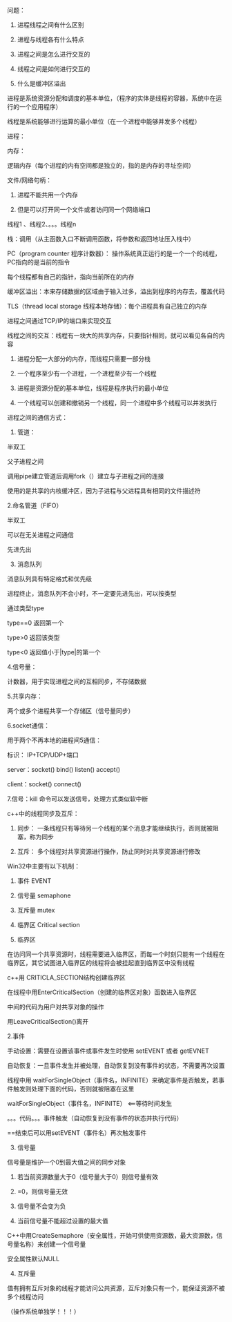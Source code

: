 问题：

1. 进程线程之间有什么区别

2. 进程与线程各有什么特点

3. 进程之间是怎么进行交互的

4. 线程之间是如何进行交互的

5. 什么是缓冲区溢出



进程是系统资源分配和调度的基本单位，（程序的实体是线程的容器，系统中在运行的一个应用程序）

线程是系统能够进行运算的最小单位（在一个进程中能够并发多个线程）



进程：

内存：

逻辑内存（每个进程的内有空间都是独立的，指的是内存的寻址空间）



文件/网络句柄：

1. 进程不能共用一个内存

2. 但是可以打开同一个文件或者访问同一个网络端口



线程1 、线程2、。。。线程n

栈：调用（从主函数入口不断调用函数，将参数和返回地址压入栈中）

PC（program counter 程序计数器）： 操作系统真正运行的是一个一个的线程，PC指向的是当前的指令

每个线程都有自己的指针，指向当前所在的内存

缓冲区溢出：本来存储数据的区域由于输入过多，溢出到程序的内存去，覆盖代码



TLS（thread local storage 线程本地存储）：每个进程具有自己独立的内存







进程之间通过TCP/IP的端口来实现交互

线程之间的交互：线程有一块大的共享内存，只要指针相同，就可以看见各自的内容

1. 进程分配一大部分的内存，而线程只需要一部分栈

2. 一个程序至少有一个进程，一个进程至少有一个线程

3. 进程是资源分配的基本单位，线程是程序执行的最小单位

4. 一个线程可以创建和撤销另一个线程，同一个进程中多个线程可以并发执行



进程之间的通信方式：



1. 管道：

半双工

父子进程之间

调用pipe建立管道后调用fork（）建立与子进程之间的连接

使用的是共享的内核缓冲区，因为子进程与父进程具有相同的文件描述符



2.命名管道（FIFO）

半双工

可以在无关进程之间通信

先进先出



3. 消息队列

消息队列具有特定格式和优先级

进程终止，消息队列不会小时，不一定要先进先出，可以按类型 

通过类型type

type==0 返回第一个

type>0 返回该类型

type<0 返回值小于|type|的第一个



4.信号量：

计数器，用于实现进程之间的互相同步，不存储数据



5.共享内存：

两个或多个进程共享一个存储区（信号量同步）



6.socket通信：

用于两个不再本地的进程间5通信：

标识： IP+TCP/UDP+端口



server：socket() bind() listen() accept()

client：socket() connect()



7.信号：kill 命令可以发送信号，处理方式类似软中断







c++中的线程同步及互斥：

1. 同步： 一条线程只有等待另一个线程的某个消息才能继续执行，否则就被阻塞，称为同步

2. 互斥： 多个线程对共享资源进行操作，防止同时对共享资源进行修改



Win32中主要有以下机制：

1. 事件 EVENT

2. 信号量 semaphone

3. 互斥量 mutex

4. 临界区 Critical section



1. 临界区

在访问同一个共享资源时，线程需要进入临界区，而每一个时刻只能有一个线程在临界区，其它试图进入临界区的线程将会被挂起直到临界区中没有线程



c++用 CRITICLA_SECTION结构创建临界区



在线程中用EnterCriticalSection（创建的临界区对象）函数进入临界区

中间的代码为用户对共享对象的操作

用LeaveCriticalSection()离开



2.事件

手动设置：需要在设置该事件或事件发生时使用 setEVENT 或者 getEVNET

自动恢复：一旦事件发生并被处理，自动恢复到没有事件的状态，不需要再次设置

线程中用 waitForSingleObject（事件名，INFINITE）来确定事件是否触发，若事件触发则处理下面的代码，否则就被阻塞在这里





waitForSingleObject（事件名，INFINITE）   <==等待时间发生

。。。代码。。。事件触发（自动恢复到没有事件的状态并执行代码）

==结束后可以用setEVENT（事件名）再次触发事件



3. 信号量

信号量是维护一个0到最大值之间的同步对象

1.  若当前资源数量大于0（信号量大于0）则信号量有效

2. =0，则信号量无效

3. 信号量不会变为负

4. 当前信号量不能超过设置的最大值

C++中用CreateSemaphore（安全属性，开始可供使用资源数，最大资源数，信号量名称）来创建一个信号量



安全属性默认NULL



4. 互斥量

值有拥有互斥对象的线程才能访问公共资源，互斥对象只有一个，能保证资源不被多个线程访问



（操作系统单独学！！！）





